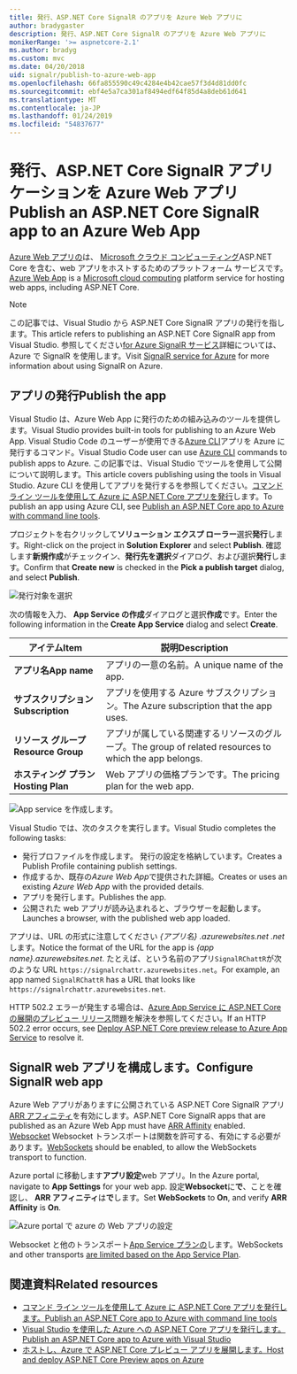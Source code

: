 ```yaml
---
title: 発行、ASP.NET Core SignalR のアプリを Azure Web アプリに
author: bradygaster
description: 発行、ASP.NET Core SignalR のアプリを Azure Web アプリに
monikerRange: '>= aspnetcore-2.1'
ms.author: bradyg
ms.custom: mvc
ms.date: 04/20/2018
uid: signalr/publish-to-azure-web-app
ms.openlocfilehash: 66fa855590c49c4284e4b42cae57f3d4d81dd0fc
ms.sourcegitcommit: ebf4e5a7ca301af8494edf64f85d4a8deb61d641
ms.translationtype: MT
ms.contentlocale: ja-JP
ms.lasthandoff: 01/24/2019
ms.locfileid: "54837677"
---
```

# <a name="publish-an-aspnet-core-signalr-app-to-an-azure-web-app"></a><span data-ttu-id="aa2c8-103">発行、ASP.NET Core SignalR アプリケーションを Azure Web アプリ</span><span class="sxs-lookup"><span data-stu-id="aa2c8-103">Publish an ASP.NET Core SignalR app to an Azure Web App</span></span>

<span data-ttu-id="aa2c8-104">[Azure Web アプリの](/azure/app-service/app-service-web-overview)は、 [Microsoft クラウド コンピューティング](https://azure.microsoft.com/)ASP.NET Core を含む、web アプリをホストするためのプラットフォーム サービスです。</span><span class="sxs-lookup"><span data-stu-id="aa2c8-104">[Azure Web App](/azure/app-service/app-service-web-overview) is a [Microsoft cloud computing](https://azure.microsoft.com/) platform service for hosting web apps, including ASP.NET Core.</span></span>

> [!NOTE]
> <span data-ttu-id="aa2c8-105">この記事では、Visual Studio から ASP.NET Core SignalR アプリの発行を指します。</span><span class="sxs-lookup"><span data-stu-id="aa2c8-105">This article refers to publishing an ASP.NET Core SignalR app from Visual Studio.</span></span> <span data-ttu-id="aa2c8-106">参照してください[for Azure SignalR サービス](https://azure.microsoft.com/en-gb/services/signalr-service?)詳細については、Azure で SignalR を使用します。</span><span class="sxs-lookup"><span data-stu-id="aa2c8-106">Visit [SignalR service for Azure](https://azure.microsoft.com/en-gb/services/signalr-service?) for more information about using SignalR on Azure.</span></span>

## <a name="publish-the-app"></a><span data-ttu-id="aa2c8-107">アプリの発行</span><span class="sxs-lookup"><span data-stu-id="aa2c8-107">Publish the app</span></span>

<span data-ttu-id="aa2c8-108">Visual Studio は、Azure Web App に発行のための組み込みのツールを提供します。</span><span class="sxs-lookup"><span data-stu-id="aa2c8-108">Visual Studio provides built-in tools for publishing to an Azure Web App.</span></span> <span data-ttu-id="aa2c8-109">Visual Studio Code のユーザーが使用できる[Azure CLI](/cli/azure)アプリを Azure に発行するコマンド。</span><span class="sxs-lookup"><span data-stu-id="aa2c8-109">Visual Studio Code user can use [Azure CLI](/cli/azure) commands to publish apps to Azure.</span></span> <span data-ttu-id="aa2c8-110">この記事では、Visual Studio でツールを使用して公開について説明します。</span><span class="sxs-lookup"><span data-stu-id="aa2c8-110">This article covers publishing using the tools in Visual Studio.</span></span> <span data-ttu-id="aa2c8-111">Azure CLI を使用してアプリを発行するを参照してください。[コマンド ライン ツールを使用して Azure に ASP.NET Core アプリを発行](/azure/app-service/app-service-web-get-started-dotnet)します。</span><span class="sxs-lookup"><span data-stu-id="aa2c8-111">To publish an app using Azure CLI, see [Publish an ASP.NET Core app to Azure with command line tools](/azure/app-service/app-service-web-get-started-dotnet).</span></span>

<span data-ttu-id="aa2c8-112">プロジェクトを右クリックして**ソリューション エクスプ ローラー**選択**発行**します。</span><span class="sxs-lookup"><span data-stu-id="aa2c8-112">Right-click on the project in **Solution Explorer** and select **Publish**.</span></span> <span data-ttu-id="aa2c8-113">確認します**新規作成**がチェックイン、**発行先を選択**ダイアログ、および選択**発行**します。</span><span class="sxs-lookup"><span data-stu-id="aa2c8-113">Confirm that **Create new** is checked in the **Pick a publish target** dialog, and select **Publish**.</span></span>

![発行対象を選択](publish-to-azure-web-app/_static/pick-publish-target-dialog.png)

<span data-ttu-id="aa2c8-115">次の情報を入力、 **App Service の作成**ダイアログと選択**作成**です。</span><span class="sxs-lookup"><span data-stu-id="aa2c8-115">Enter the following information in the **Create App Service** dialog and select **Create**.</span></span>

| <span data-ttu-id="aa2c8-116">アイテム</span><span class="sxs-lookup"><span data-stu-id="aa2c8-116">Item</span></span> | <span data-ttu-id="aa2c8-117">説明</span><span class="sxs-lookup"><span data-stu-id="aa2c8-117">Description</span></span> |
| ---- | ----------- |
| <span data-ttu-id="aa2c8-118">**アプリ名**</span><span class="sxs-lookup"><span data-stu-id="aa2c8-118">**App name**</span></span> | <span data-ttu-id="aa2c8-119">アプリの一意の名前。</span><span class="sxs-lookup"><span data-stu-id="aa2c8-119">A unique name of the app.</span></span> |
| <span data-ttu-id="aa2c8-120">**サブスクリプション**</span><span class="sxs-lookup"><span data-stu-id="aa2c8-120">**Subscription**</span></span> | <span data-ttu-id="aa2c8-121">アプリを使用する Azure サブスクリプション。</span><span class="sxs-lookup"><span data-stu-id="aa2c8-121">The Azure subscription that the app uses.</span></span> |
| <span data-ttu-id="aa2c8-122">**リソース グループ**</span><span class="sxs-lookup"><span data-stu-id="aa2c8-122">**Resource Group**</span></span> | <span data-ttu-id="aa2c8-123">アプリが属している関連するリソースのグループ。</span><span class="sxs-lookup"><span data-stu-id="aa2c8-123">The group of related resources to which the app belongs.</span></span>  |
| <span data-ttu-id="aa2c8-124">**ホスティング プラン**</span><span class="sxs-lookup"><span data-stu-id="aa2c8-124">**Hosting Plan**</span></span> | <span data-ttu-id="aa2c8-125">Web アプリの価格プランです。</span><span class="sxs-lookup"><span data-stu-id="aa2c8-125">The pricing plan for the web app.</span></span> |

![App service を作成します。](publish-to-azure-web-app/_static/create-app-service-dialog.png)

<span data-ttu-id="aa2c8-127">Visual Studio では、次のタスクを実行します。</span><span class="sxs-lookup"><span data-stu-id="aa2c8-127">Visual Studio completes the following tasks:</span></span>

* <span data-ttu-id="aa2c8-128">発行プロファイルを作成します。 発行の設定を格納しています。</span><span class="sxs-lookup"><span data-stu-id="aa2c8-128">Creates a Publish Profile containing publish settings.</span></span>
* <span data-ttu-id="aa2c8-129">作成するか、既存の*Azure Web App*で提供された詳細。</span><span class="sxs-lookup"><span data-stu-id="aa2c8-129">Creates or uses an existing *Azure Web App* with the provided details.</span></span>
* <span data-ttu-id="aa2c8-130">アプリを発行します。</span><span class="sxs-lookup"><span data-stu-id="aa2c8-130">Publishes the app.</span></span>
* <span data-ttu-id="aa2c8-131">公開された web アプリが読み込まれると、ブラウザーを起動します。</span><span class="sxs-lookup"><span data-stu-id="aa2c8-131">Launches a browser, with the published web app loaded.</span></span>

<span data-ttu-id="aa2c8-132">アプリは、URL の形式に注意してください *{アプリ名} .azurewebsites.net .net*します。</span><span class="sxs-lookup"><span data-stu-id="aa2c8-132">Notice the format of the URL for the app is *{app name}.azurewebsites.net*.</span></span> <span data-ttu-id="aa2c8-133">たとえば、という名前のアプリ`SignalRChattR`が次のような URL `https://signalrchattr.azurewebsites.net`。</span><span class="sxs-lookup"><span data-stu-id="aa2c8-133">For example, an app named `SignalRChattR` has a URL that looks like `https://signalrchattr.azurewebsites.net`.</span></span>

<span data-ttu-id="aa2c8-134">HTTP 502.2 エラーが発生する場合は、[Azure App Service に ASP.NET Core の展開のプレビュー リリース](xref:host-and-deploy/azure-apps/index)問題を解決を参照してください。</span><span class="sxs-lookup"><span data-stu-id="aa2c8-134">If an HTTP 502.2 error occurs, see [Deploy ASP.NET Core preview release to Azure App Service](xref:host-and-deploy/azure-apps/index) to resolve it.</span></span>

## <a name="configure-signalr-web-app"></a><span data-ttu-id="aa2c8-135">SignalR web アプリを構成します。</span><span class="sxs-lookup"><span data-stu-id="aa2c8-135">Configure SignalR web app</span></span>

<span data-ttu-id="aa2c8-136">Azure Web アプリがありますに公開されている ASP.NET Core SignalR アプリ[ARR アフィニティ](https://en.wikipedia.org/wiki/Application_Request_Routing)を有効にします。</span><span class="sxs-lookup"><span data-stu-id="aa2c8-136">ASP.NET Core SignalR apps that are published as an Azure Web App must have [ARR Affinity](https://en.wikipedia.org/wiki/Application_Request_Routing) enabled.</span></span> <span data-ttu-id="aa2c8-137">[Websocket](xref:fundamentals/websockets) Websocket トランスポートは関数を許可する、有効にする必要があります。</span><span class="sxs-lookup"><span data-stu-id="aa2c8-137">[WebSockets](xref:fundamentals/websockets) should be enabled, to allow the WebSockets transport to function.</span></span>

<span data-ttu-id="aa2c8-138">Azure portal に移動します**アプリ設定**web アプリ。</span><span class="sxs-lookup"><span data-stu-id="aa2c8-138">In the Azure portal, navigate to **App Settings** for your web app.</span></span> <span data-ttu-id="aa2c8-139">設定**Websocket**に**で**、ことを確認し、 **ARR アフィニティ**は**で**します。</span><span class="sxs-lookup"><span data-stu-id="aa2c8-139">Set **WebSockets** to **On**, and verify **ARR Affinity** is **On**.</span></span>

![Azure portal で azure の Web アプリの設定](publish-to-azure-web-app/_static/azure-web-app-settings.png)

 <span data-ttu-id="aa2c8-141">Websocket と他のトランスポート[App Service プランの](/azure/azure-subscription-service-limits#app-service-limits)します。</span><span class="sxs-lookup"><span data-stu-id="aa2c8-141">WebSockets and other transports [are limited based on the App Service Plan](/azure/azure-subscription-service-limits#app-service-limits).</span></span>

## <a name="related-resources"></a><span data-ttu-id="aa2c8-142">関連資料</span><span class="sxs-lookup"><span data-stu-id="aa2c8-142">Related resources</span></span>

* [<span data-ttu-id="aa2c8-143">コマンド ライン ツールを使用して Azure に ASP.NET Core アプリを発行します。</span><span class="sxs-lookup"><span data-stu-id="aa2c8-143">Publish an ASP.NET Core app to Azure with command line tools</span></span>](/azure/app-service/app-service-web-get-started-dotnet)
* [<span data-ttu-id="aa2c8-144">Visual Studio を使用した Azure への ASP.NET Core アプリを発行します。</span><span class="sxs-lookup"><span data-stu-id="aa2c8-144">Publish an ASP.NET Core app to Azure with Visual Studio</span></span>](xref:tutorials/publish-to-azure-webapp-using-vs)
* [<span data-ttu-id="aa2c8-145">ホストし、Azure で ASP.NET Core プレビュー アプリを展開します。</span><span class="sxs-lookup"><span data-stu-id="aa2c8-145">Host and deploy ASP.NET Core Preview apps on Azure</span></span>](xref:host-and-deploy/azure-apps/index#deploy-aspnet-core-preview-release-to-azure-app-service)
